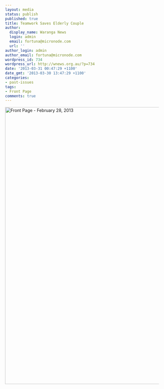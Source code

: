 ```yaml
---
layout: media
status: publish
published: true
title: Teamwork Saves Elderly Couple
author:
  display_name: Waranga News
  login: admin
  email: fortuna@micronode.com
  url: ''
author_login: admin
author_email: fortuna@micronode.com
wordpress_id: 734
wordpress_url: http://wnews.org.au/?p=734
date: '2013-03-31 00:47:29 +1100'
date_gmt: '2013-03-30 13:47:29 +1100'
categories:
- past-issues
tags:
- Front Page
comments: true
---
```


<a href="{{ site.url }}/images/2013/03/frontpage-20130228.pdf"><img class="alignnone size-full wp-image-732" alt="Front Page - February 28, 2013" src="{{ site.url }}/images/2013/03/frontpage-20130228.png" width="624" height="907" /></a>
